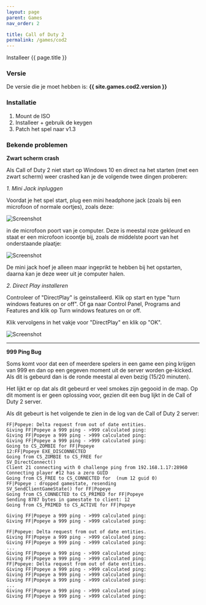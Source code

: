 ```yaml
---
layout: page
parent: Games
nav_order: 2

title: Call of Duty 2
permalink: /games/cod2
---
```


Installeer {{ page.title }}

### Versie

De versie die je moet hebben is: **{{ site.games.cod2.version }}**

### Installatie

1. Mount de ISO
2. Installeer + gebruik de keygen
3. Patch het spel naar v1.3

### Bekende problemen

**Zwart scherm crash**

Als Call of Duty 2 niet start op Windows 10 en direct na het starten (met een zwart scherm) weer crashed kan je de volgende twee dingen proberen:

_1. Mini Jack inpluggen_

Voordat je het spel start, plug een mini headphone jack (zoals bij een microfoon of normale oortjes), zoals deze:

![Screenshot](game/img/mini-jack.jpg)

in de microfoon poort van je computer. Deze is meestal roze gekleurd en staat er een microfoon icoontje bij, zoals de middelste poort van het onderstaande plaatje:

![Screenshot](game/img/audio-ports.jpg)

De mini jack hoef je alleen maar ingeprikt te hebben bij het opstarten, daarna kan je deze weer uit je computer halen.

_2. Direct Play installeren_

Controleer of "DirectPlay" is geinstalleerd. Klik op start en type "turn windows features on or off". Of ga naar Control Panel, Programs and Features and klik op Turn windows features on or off.

Klik vervolgens in het vakje voor "DirectPlay" en klik op "OK".

![Screenshot](game/img/windows-features-direct-play.jpg)

---

**999 Ping Bug**

Soms komt voor dat een of meerdere spelers in een game een ping krijgen van 999 en dan op een gegeven moment uit de server worden ge-kicked. Als dit is gebeurd dan is de ronde meestal al even bezig (15/20 minuten).

Het lijkt er op dat als dit gebeurd er veel smokes zijn gegooid in de map. Op dit moment is er geen oplossing voor, gezien dit een bug lijkt in de Call of Duty 2 server.

Als dit gebeurt is het volgende te zien in de log van de Call of Duty 2 server:
```
FF|Popeye: Delta request from out of date entities.
Giving FF|Popeye a 999 ping - >999 calculated ping:
Giving FF|Popeye a 999 ping - >999 calculated ping:
Giving FF|Popeye a 999 ping - >999 calculated ping:
Going to CS_ZOMBIE for FF|Popeye
12:FF|Popeye EXE_DISCONNECTED
Going from CS_ZOMBIE to CS_FREE for
SV_DirectConnect()
Client 21 connecting with 0 challenge ping from 192.168.1.17:28960
Connecting player #12 has a zero GUID
Going from CS_FREE to CS_CONNECTED for  (num 12 guid 0)
FF|Popeye : dropped gamestate, resending
SV_SendClientGameState() for FF|Popeye
Going from CS_CONNECTED to CS_PRIMED for FF|Popeye
Sending 8787 bytes in gamestate to client: 12
Going from CS_PRIMED to CS_ACTIVE for FF|Popeye

Giving FF|Popeye a 999 ping - >999 calculated ping:
Giving FF|Popeye a 999 ping - >999 calculated ping:

FF|Popeye: Delta request from out of date entities.
Giving FF|Popeye a 999 ping - >999 calculated ping:
Giving FF|Popeye a 999 ping - >999 calculated ping:
...
Giving FF|Popeye a 999 ping - >999 calculated ping:
Giving FF|Popeye a 999 ping - >999 calculated ping:
FF|Popeye: Delta request from out of date entities.
Giving FF|Popeye a 999 ping - >999 calculated ping:
Giving FF|Popeye a 999 ping - >999 calculated ping:
Giving FF|Popeye a 999 ping - >999 calculated ping:
...
Giving FF|Popeye a 999 ping - >999 calculated ping:
Giving FF|Popeye a 999 ping - >999 calculated ping:
```
